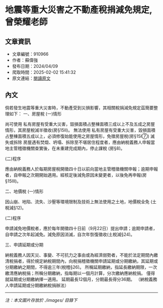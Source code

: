 # 地震等重大災害之不動產稅捐減免規定,曾榮耀老師

## 文章資訊
- 文章編號：910966
- 作者：蘇偉強
- 發布日期：2024/04/09
- 爬取時間：2025-02-02 15:41:32
- 原文連結：[閱讀原文](https://real-estate.get.com.tw/Columns/detail.aspx?no=910966)

## 內文
倘若發生地震等重大災害時，不動產受到災損影響，其相關稅捐減免規定茲簡要整理如下：
一、房屋稅
 (一)情形

尚可使用 私有房屋有受重大災害，毀損面積占整棟面積三成以上不及五成之房屋情形，其房屋稅減半徵收(房§15II)。
無法使用 私有房屋有受重大災害，毀損面積占整棟面積五成以上，必須修復始能使用之房屋情形，免徵房屋稅(房§15I⑦)
滅失或拆除 房屋遇有焚燬、坍塌、拆除至不堪居住程度者，應由納稅義務人申報當地主管稽徵機關查實後，在未重建完成期內，停止課稅 (房§8)。

 (二)程序
應由納稅義務人於每期房屋稅開徵四十日以前向當地主管稽徵機關申報；逾期申報者，自申報之次期開始適用。經核定後減免原因未變更者，以後免再申報(房§15III)。
二、地價稅
 (一)情形
因山崩、地陷、流失、沙壓等環境限制及技術上無法使用之土地，地價稅全免 (土稅減§12)。
 (二)程序
申請減免地價稅者，應於每年開徵四十日前（9月22日）提出申請；逾期申請者，自申請之次年起減免。減免原因消滅，自次年恢復徵收(土稅減§24)。
三、申請延期或分期

納稅義務人因天災、事變、不可抗力之事由或為經濟弱勢者，不能於法定期間內繳清稅捐者，得於規定納稅期間內，向稅捐稽徵機關申請延期或分期繳納，其延期或分期繳納之期間，不得逾三年(稅稽§26)。
所稱延期繳納，指延長繳納期限，一次繳清應納稅捐；所稱分期繳納，指每期以一個月計算，分次繳納應納稅捐。
僅得就延期或分期繳納擇一適用。
延期最長12個月，分期最長得分36期。  （納稅義務人申請延期或分期繳納稅捐辦法）

---
*注：本文圖片存放於 ./images/ 目錄下*
